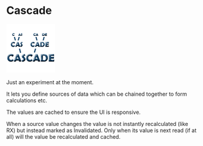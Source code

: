 # Cascade

![](./Images/cascade-logo.png)

Just an experiment at the moment.

It lets you define sources of data which can be chained together to form calculations etc.

The values are cached to ensure the UI is responsive.

When a source value changes the value is not instantly recalculated (like RX) but
instead marked as Invalidated. Only when its value is next read (if at all) will the
value be recalculated and cached.